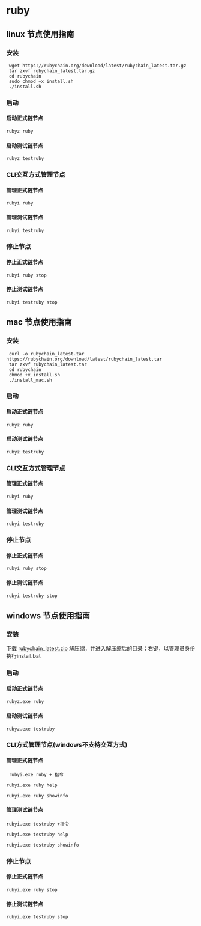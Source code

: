 # ruby

## linux 节点使用指南

### 安装

``` 
 wget https://rubychain.org/download/latest/rubychain_latest.tar.gz
 tar zxvf rubychain_latest.tar.gz
 cd rubychain
 sudo chmod +x install.sh
 ./install.sh
```
### 启动

#### 启动正式链节点

` rubyz ruby `

#### 启动测试链节点

` rubyz testruby `

### CLI交互方式管理节点

#### 管理正式链节点

` rubyi ruby `

#### 管理测试链节点

` rubyi testruby `

### 停止节点

#### 停止正式链节点

` rubyi ruby stop `

#### 停止测试链节点

` rubyi testruby stop `

## mac 节点使用指南

### 安装

``` 
 curl -o rubychain_latest.tar https://rubychain.org/download/latest/rubychain_latest.tar
 tar zxvf rubychain_latest.tar
 cd rubychain
 chmod +x install.sh
 ./install_mac.sh
```
### 启动

#### 启动正式链节点

` rubyz ruby `

#### 启动测试链节点

` rubyz testruby `

### CLI交互方式管理节点

#### 管理正式链节点

` rubyi ruby `

#### 管理测试链节点

` rubyi testruby `

### 停止节点

#### 停止正式链节点

` rubyi ruby stop `

#### 停止测试链节点

` rubyi testruby stop `

## windows 节点使用指南

### 安装

  下载 [rubychain_latest.zip](https://rubychain.org/download/latest/rubychain_latest.zip)
  解压缩，并进入解压缩后的目录；右键，以管理员身份执行install.bat

### 启动

#### 启动正式链节点

` rubyz.exe ruby `

#### 启动测试链节点

` rubyz.exe testruby `

### CLI方式管理节点(windows不支持交互方式)

#### 管理正式链节点

` rubyi.exe ruby + 指令`

` rubyi.exe ruby help `

` rubyi.exe ruby showinfo `

#### 管理测试链节点

` rubyi.exe testruby +指令 `

` rubyi.exe testruby help `

` rubyi.exe testruby showinfo `

### 停止节点

#### 停止正式链节点

` rubyi.exe ruby stop `

#### 停止测试链节点

` rubyi.exe testruby stop `
